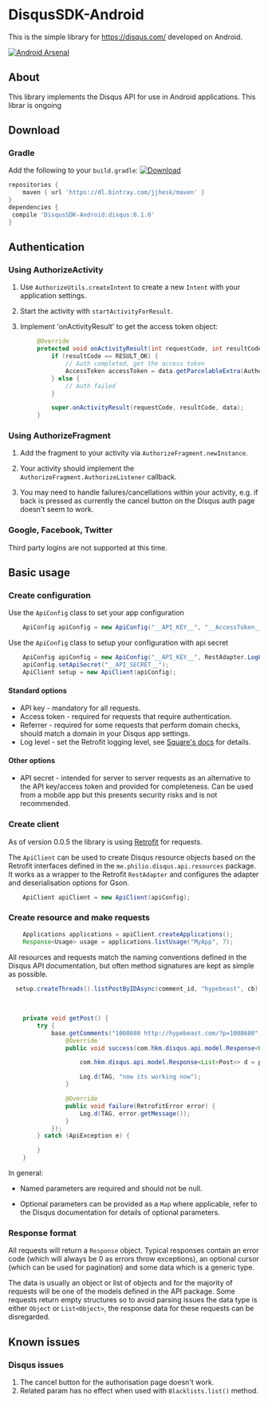 # DisqusSDK-Android
This is the simple library for https://disqus.com/ developed on Android.

[![Android Arsenal](https://img.shields.io/badge/Android%20Arsenal-DisqusSDK--Android-brightgreen.svg?style=flat)](http://android-arsenal.com/details/1/1855)
## About

This library implements the Disqus API for use in Android applications. This librar is ongoing

## Download

### Gradle

Add the following to your `build.gradle`:
[ ![Download](https://api.bintray.com/packages/jjhesk/maven/disqus/images/download.svg) ](https://bintray.com/jjhesk/maven/disqus/_latestVersion)
```gradle
repositories {
    maven { url 'https://dl.bintray.com/jjhesk/maven' }
}
dependencies {
 compile 'DisqusSDK-Android:disqus:0.1.0'
}
```

## Authentication

### Using AuthorizeActivity

1. Use `AuthorizeUtils.createIntent` to create a new `Intent` with your application settings.

2. Start the activity with `startActivityForResult`.

3. Implement 'onActivityResult' to get the access token object:
```java
        @Override
        protected void onActivityResult(int requestCode, int resultCode, Intent data) {
            if (resultCode == RESULT_OK) {
                // Auth completed, get the access token
                AccessToken accessToken = data.getParcelableExtra(AuthorizeActivity.EXTRA_ACCESS_TOKEN);
            } else {
                // Auth failed
            }

            super.onActivityResult(requestCode, resultCode, data);
        }
```
### Using AuthorizeFragment

1. Add the fragment to your activity via `AuthorizeFragment.newInstance`.

2. Your activity should implement the `AuthorizeFragment.AuthorizeListener` callback.

3. You may need to handle failures/cancellations within your activity, e.g. if back is pressed as
    currently the cancel button on the Disqus auth page doesn't seem to work.

### Google, Facebook, Twitter

Third party logins are not supported at this time.

## Basic usage

### Create configuration

Use the `ApiConfig` class to set your app configuration
```java
    ApiConfig apiConfig = new ApiConfig("__API_KEY__", "__AccessToken__", LogLevel.BASIC);
```
Use the `ApiConfig` class to setup your configuration with api secret
```java
    ApiConfig apiConfig = new ApiConfig("__API_KEY__", RestAdapter.LogLevel.BASIC);
    apiConfig.setApiSecret("__API_SECRET__");
    ApiClient setup = new ApiClient(apiConfig);
```
#### Standard options

* API key - mandatory for all requests.
* Access token - required for requests that require authentication.
* Referrer - required for some requests that perform domain checks, should match a domain in your
Disqus app settings.
* Log level - set the Retrofit logging level, see [Square's docs](http://square.github.io/retrofit/javadoc/retrofit/RestAdapter.LogLevel.html) for details.

#### Other options

* API secret - intended for server to server requests as an alternative to the API key/access token
and provided for completeness. Can be used from a mobile app but this presents security risks and is
not recommended.

### Create client

As of version 0.0.5 the library is using [Retrofit](http://square.github.io/retrofit/) for requests.

The `ApiClient` can be used to create Disqus resource objects based on the Retrofit interfaces
defined in the `me.philio.disqus.api.resources` package. It works as a wrapper to the Retrofit
`RestAdapter` and configures the adapter and deserialisation options for Gson.
```java
    ApiClient apiClient = new ApiClient(apiConfig);
```
### Create resource and make requests
```java
    Applications applications = apiClient.createApplications();
    Response<Usage> usage = applications.listUsage("MyApp", 7);
```
All resources and requests match the naming conventions defined in the Disqus API documentation, but
often method signatures are kept as simple as possible.


```java
  setup.createThreads().listPostByIDAsync(comment_id, "hypebeast", cb);
  
  
  
    private void getPost() {
        try {
            base.getComments("1008680 http://hypebeast.com/?p=1008680", new Callback<com.hkm.disqus.api.model.Response<List<Post>>>() {
                @Override
                public void success(com.hkm.disqus.api.model.Response<List<Post>> posts, Response response) {

                    com.hkm.disqus.api.model.Response<List<Post>> d = posts;

                    Log.d(TAG, "now its working now");
                }

                @Override
                public void failure(RetrofitError error) {
                    Log.d(TAG, error.getMessage());
                }
            });
        } catch (ApiException e) {

        }
    }

```
In general:

* Named parameters are required and should not be null.

* Optional parameters can be provided as a `Map` where applicable, refer to the Disqus documentation
for details of optional parameters.

### Response format

All requests will return a `Response` object. Typical responses contain an error code (which will
always be 0 as errors throw exceptions), an optional cursor (which can be used for pagination) and
some data which is a generic type.

The data is usually an object or list of objects and for the majority of requests will be one of the
models defined in the API package. Some requests return empty structures so to avoid parsing issues
the data type is either `Object` or `List<Object>`, the response data for these requests can be
disregarded.

## Known issues

### Disqus issues

1. The cancel button for the authorisation page doesn't work.
2. Related param has no effect when used with `Blacklists.list()` method.
